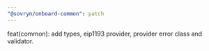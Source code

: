 ```yaml
---
"@sovryn/onboard-common": patch
---
```


feat(common): add types, eip1193 provider, provider error class and validator.

